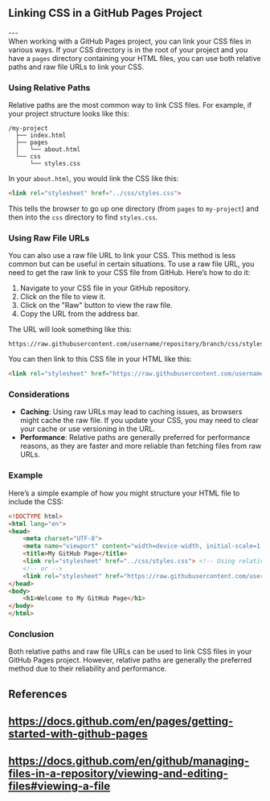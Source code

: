 ## Linking CSS in a GitHub Pages Project <br>
---<br>
When working with a GitHub Pages project, you can link your CSS files in various ways. If your CSS directory is in the root of your project and you have a `pages` directory containing your HTML files, you can use both relative paths and raw file URLs to link your CSS. 

### Using Relative Paths
Relative paths are the most common way to link CSS files. For example, if your project structure looks like this:

```
/my-project
  ├── index.html
  ├── pages
  │   └── about.html
  └── css
      └── styles.css
```

In your `about.html`, you would link the CSS like this:

```html
<link rel="stylesheet" href="../css/styles.css">
```

This tells the browser to go up one directory (from `pages` to `my-project`) and then into the `css` directory to find `styles.css`.

### Using Raw File URLs
You can also use a raw file URL to link your CSS. This method is less common but can be useful in certain situations. To use a raw file URL, you need to get the raw link to your CSS file from GitHub. Here’s how to do it:

1. Navigate to your CSS file in your GitHub repository.
2. Click on the file to view it.
3. Click on the "Raw" button to view the raw file.
4. Copy the URL from the address bar.

The URL will look something like this:

```
https://raw.githubusercontent.com/username/repository/branch/css/styles.css
```

You can then link to this CSS file in your HTML like this:

```html
<link rel="stylesheet" href="https://raw.githubusercontent.com/username/repository/branch/css/styles.css">
```

### Considerations
- **Caching**: Using raw URLs may lead to caching issues, as browsers might cache the raw file. If you update your CSS, you may need to clear your cache or use versioning in the URL.
- **Performance**: Relative paths are generally preferred for performance reasons, as they are faster and more reliable than fetching files from raw URLs.

### Example
Here’s a simple example of how you might structure your HTML file to include the CSS:

```html
<!DOCTYPE html>
<html lang="en">
<head>
    <meta charset="UTF-8">
    <meta name="viewport" content="width=device-width, initial-scale=1.0">
    <title>My GitHub Page</title>
    <link rel="stylesheet" href="../css/styles.css"> <!-- Using relative path -->
    <!-- or -->
    <link rel="stylesheet" href="https://raw.githubusercontent.com/username/repository/branch/css/styles.css"> <!-- Using raw URL -->
</head>
<body>
    <h1>Welcome to My GitHub Page</h1>
</body>
</html>
```

### Conclusion
Both relative paths and raw file URLs can be used to link CSS files in your GitHub Pages project. However, relative paths are generally the preferred method due to their reliability and performance.

## References
## https://docs.github.com/en/pages/getting-started-with-github-pages
## https://docs.github.com/en/github/managing-files-in-a-repository/viewing-and-editing-files#viewing-a-file